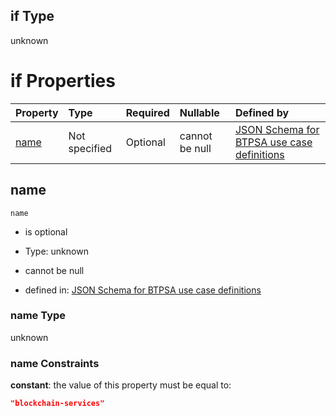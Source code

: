 ## if Type

unknown

# if Properties

| Property      | Type          | Required | Nullable       | Defined by                                                                                                                                                                                                        |
| :------------ | :------------ | :------- | :------------- | :---------------------------------------------------------------------------------------------------------------------------------------------------------------------------------------------------------------- |
| [name](#name) | Not specified | Optional | cannot be null | [JSON Schema for BTPSA use case definitions](btpsa-usecase-properties-services-items-allof-1-then-allof-12-if-properties-name.md "undefined#/properties/services/items/allOf/1/then/allOf/12/if/properties/name") |

## name



`name`

*   is optional

*   Type: unknown

*   cannot be null

*   defined in: [JSON Schema for BTPSA use case definitions](btpsa-usecase-properties-services-items-allof-1-then-allof-12-if-properties-name.md "undefined#/properties/services/items/allOf/1/then/allOf/12/if/properties/name")

### name Type

unknown

### name Constraints

**constant**: the value of this property must be equal to:

```json
"blockchain-services"
```
